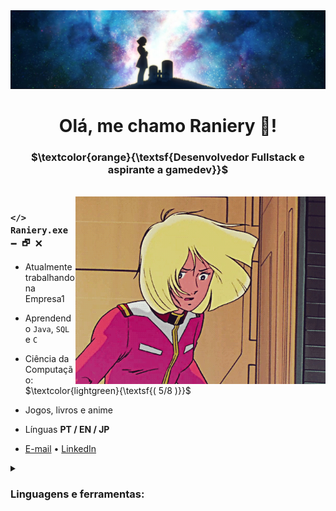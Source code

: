 
<img width="1000" src="./img/gundamheader.jpg" alt="Gundam header with Sayla Mass in a graveyard">

<div align="center">
    <h1>Olá, me chamo Raniery 👋!</h1>

### $\textcolor{orange}{\textsf{Desenvolvedor Fullstack e aspirante a gamedev}}$
</div><br>

<img align="right" alt="Sayla Mass from Gundam with hair on wind and a confusion expression" width="400" src="./img/saylamass.gif">

<div align="left">

### ` </> Raniery.exe           🗕 🗗 🗙 `

- Atualmente trabalhando na Empresa1

- Aprendendo `Java`, `SQL` e `C`

- Ciência da Computação: $\textcolor{lightgreen}{\textsf{( 5/8 )}}$

- Jogos, livros e anime

- Línguas **PT / EN / JP**

- [E-mail](mailto:raniery2003@hotmail.com) • [LinkedIn](https://www.linkedin.com/in/ranierygoulart/)

<details>
<summary><h3>Linguagens e ferramentas:</h3></summary>

[![My Skills](https://skillicons.dev/icons?i=js,ts,java,ruby,python,cs,angular,aws,docker,git,hibernate,mongo,mysql,nodejs,postgres,prisma,react,spring,tailwind,unity&perline=8)](https://skillicons.dev)
</details>

<!-- ### ` </> Raniery.exe           🗕 🗗 🗙`

<div align='left'>

$\textcolor{lightgreen}{\textsf{github@raniery: }}
\textcolor{white}{\textsf{find -name "README.md"}}$ </br>
$\textcolor{white}{\textsf{./.github/README.md}}$ </br>
$\textcolor{lightgreen}{\textsf{github@raniery: }}
\textcolor{white}{\textsf{cat ./.github/README.md}}$ -->

<!-- <details open>
<summary>aaaa</summary>
aaaa
</details> -->